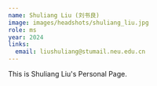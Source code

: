 ```yaml
---
name: Shuliang Liu (刘书良)
image: images/headshots/shuliang_liu.jpg
role: ms
year: 2024
links:
  email: liushuliang@stumail.neu.edu.cn
---
```


This is Shuliang Liu's Personal Page.